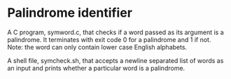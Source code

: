 # Palindrome identifier

A C program, symword.c, that checks if a word passed as its argument is a palindrome. It terminates with exit code 0 for a palindrome and 1 if not. Note: the word can only contain lower case English alphabets.

A shell file, symcheck.sh, that accepts a newline separated list of words as an input and prints whether a particular word is a palindrome.
